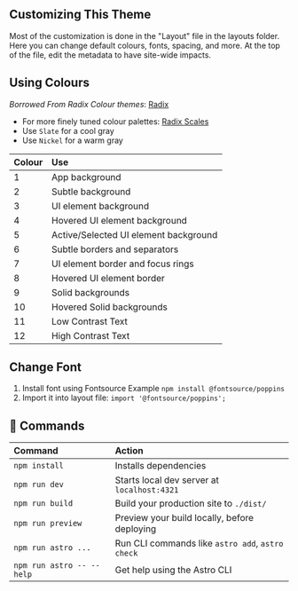 ## Customizing This Theme

Most of the customization is done in the "Layout" file in the layouts folder. Here you can change default colours, fonts, spacing, and more. At the top of the file, edit the metadata to have site-wide impacts. 

## Using Colours

_Borrowed From Radix Colour themes_: [Radix](https://www.radix-ui.com/colors/docs/palette-composition/understanding-the-scale)

-   For more finely tuned colour palettes: [Radix Scales](https://www.radix-ui.com/colors/docs/palette-composition/scales)
-   Use `Slate` for a cool gray
-   Use `Nickel` for a warm gray

| Colour | Use                                   |
| :----- | :------------------------------------ |
| 1      | App background                        |
| 2      | Subtle background                     |
| 3      | UI element background                 |
| 4      | Hovered UI element background         |
| 5      | Active/Selected UI element background |
| 6      | Subtle borders and separators         |
| 7      | UI element border and focus rings     |
| 8      | Hovered UI element border             |
| 9      | Solid backgrounds                     |
| 10     | Hovered Solid backgrounds             |
| 11     | Low Contrast Text                     |
| 12     | High Contrast Text                    |

## Change Font

1. Install font using Fontsource
   Example
   `npm install @fontsource/poppins`
2. Import it into layout file:
   `import '@fontsource/poppins';`

## 🧞 Commands

| Command                   | Action                                           |
| :------------------------ | :----------------------------------------------- |
| `npm install`             | Installs dependencies                            |
| `npm run dev`             | Starts local dev server at `localhost:4321`      |
| `npm run build`           | Build your production site to `./dist/`          |
| `npm run preview`         | Preview your build locally, before deploying     |
| `npm run astro ...`       | Run CLI commands like `astro add`, `astro check` |
| `npm run astro -- --help` | Get help using the Astro CLI                     |
